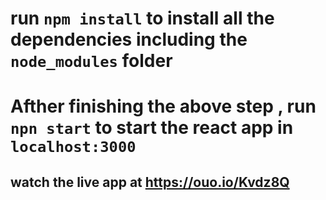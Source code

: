 # run `npm install` to install all the dependencies including the `node_modules` folder
# Afther finishing the above step , run `npn start` to start the react app in `localhost:3000`
## watch the live app at https://ouo.io/Kvdz8Q
